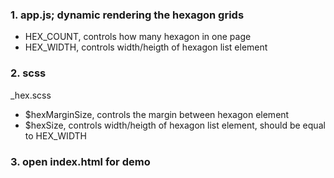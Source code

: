 ###  1. app.js; dynamic rendering the hexagon grids

* HEX_COUNT, controls how many hexagon in one page
* HEX_WIDTH, controls width/heigth of hexagon list element

###  2.  scss
_hex.scss

* $hexMarginSize, controls the margin between hexagon element
* $hexSize, controls width/heigth of hexagon list element, should be equal to HEX_WIDTH

### 3. open index.html for demo